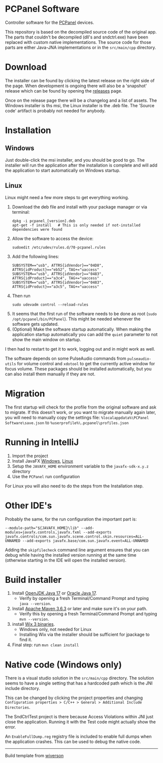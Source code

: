 # PCPanel Software

Controller software for the [PCPanel](https://getpcpanel.com) devices.

This repository is based on the decompiled source code of the original app. The parts that couldn't be decompiled (dll's and sndctrl.exe)
have been replaced with custom native implementations. The source code for those parts are either Java-JNA implementations or in the
`src/main/cpp` directory.

# Download

The installer can be found by clicking the latest release on the right side of the page. When development is ongoing there will
also be a 'snapshot' release which can be found by opening the [releases](https://github.com/nvdweem/PCPanel/releases) page.

Once on the release page there will be a changelog and a list of assets. The Windows installer is ths msi, the Linux installer is the .deb file.
The 'Source code' artifact is probably not needed for anybody.

# Installation

## Windows

Just double-click the msi installer, and you should be good to go. The installer will run the application after the installation
is complete and will add the application to start automatically on Windows startup.

## Linux

Linux might need a few more steps to get everything working.

1. Download the deb file and install with your package manager or via terminal:
   ```shell
   dpkg -i pcpanel_[version].deb
   apt-get -f install   # This is only needed if not-installed dependencies were found
   ```
2. Allow the software to access the device:
   ```shell
   sudoedit /etc/udev/rules.d/70-pcpanel.rules
   ```
3. Add the following lines:
   ```properties
   SUBSYSTEM=="usb", ATTRS{idVendor}=="04D8", ATTRS{idProduct}=="eb52", TAG+="uaccess"
   SUBSYSTEM=="usb", ATTRS{idVendor}=="0483", ATTRS{idProduct}=="a3c4", TAG+="uaccess"
   SUBSYSTEM=="usb", ATTRS{idVendor}=="0483", ATTRS{idProduct}=="a3c5", TAG+="uaccess"
   ```
4. Then run
   ```shell
   sudo udevadm control --reload-rules
   ```
5. It seems that the first run of the software needs to be done as root (`sudo /opt/pcpanel/bin/PCPanel`). This might be needed whenever the software gets updated.
6. (Optional) Make the software startup automatically. When making the application startup automatically you can add the `quiet` parameter to not show the main window on startup.

I then had to restart to get it to work, logging out and in might work as well.

The software depends on some PulseAudio commands from `pulseaudio-utils` for volume control
and `xdotool` to get the currently active window for focus volume. These packages should be
installed automatically, but you can also install them manually if they are not.

# Migration

The first startup will check for the profile from the original software and ask to migrate. If this doesn't work, or you want to migrate manually again later, you will need to
manually copy the settings file:
`%localappdata%\PCPanel Software\save.json`
to
`%userprofile%\.pcpanel\profiles.json`

# Running in IntelliJ

1. Import the project
1. Install JavaFX [Windows](https://download2.gluonhq.com/openjfx/18.0.2/openjfx-18.0.2_windows-x64_bin-sdk.zip), [Linux](https://download2.gluonhq.com/openjfx/18.0.2/openjfx-18.0.2_linux-x64_bin-sdk.zip)
1. Setup the `JAVAFX_HOME` environment variable to the `javafx-sdk-x.y.z` directory
1. Use the `PCPanel` run configuration

For Linux you will also need to do the steps from the Installation step.

# Other IDE's

Probably the same, for the run configuration the important part is:

`--module-path="${JAVAFX_HOME}\lib" --add-modules=javafx.controls,javafx.fxml --add-exports javafx.controls/com.sun.javafx.scene.control.skin.resources=ALL-UNNAMED --add-exports javafx.base/com.sun.javafx.event=ALL-UNNAMED`

Adding the `skipfilecheck` command line argument ensures that you can debug while having the installed version running at the same time
(otherwise starting in the IDE will open the installed version).

# Build installer

1. Install [OpenJDK Java 17](https://adoptium.net/?variant=openjdk17) or
   [Oracle Java 17](https://www.oracle.com/java/technologies/javase-downloads.html).
    - Verify by opening a fresh Terminal/Command Prompt and typing `java --version`.
2. Install [Apache Maven 3.6.3](http://maven.apache.org/install.html) or later and make sure it's on your path.
    - Verify this by opening a fresh Terminal/Command Prompt and typing `mvn --version`.
3. install [Wix 3 binaries](https://github.com/wixtoolset/wix3/releases/).
    - Windows only, not needed for Linux
    - Installing Wix via the installer should be sufficient for jpackage to find it.
5. Final step: run `mvn clean install`

# Native code (Windows only)

There is a visual studio solution in the `src/main/cpp` directory. The solution seems to have a single setting that has a hardcoded path
which is the JNI include directory.

This can be changed by clicking the project properties and changing `Configuration properties > C/C++ > General > Additional Include Directories`.

The SndCtrlTest project is there because Access Violations within JNI just close the application.
Running it with the Test code might actually show the error.

An `EnableFullDump.reg` registry file is included to enable full dumps when the application crashes. This can be used to debug the native code.

---
Build template from [wiverson](https://github.com/wiverson/maven-jpackage-template)
